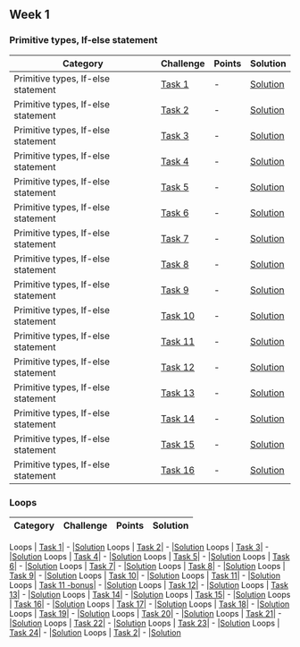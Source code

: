 
##  Week 1 

### Primitive types, If-else statement

Category| Challenge| Points   | Solution
-------- | -------- | -------- | -------- 
Primitive types, If-else statement | [Task 1](https://github.com/DaniAngelov/Java_Programming/blob/master/Week%201/Homeworks/Lesson%202/Lesson%2002%20-%20homework.pdf)| - |[Solution](https://github.com/DaniAngelov/Java_Programming/blob/master/Week%201/Homeworks/Lesson%202/Task1.java)
Primitive types, If-else statement | [Task 2](https://github.com/DaniAngelov/Java_Programming/blob/master/Week%201/Homeworks/Lesson%202/Lesson%2002%20-%20homework.pdf)| - |[Solution](https://github.com/DaniAngelov/Java_Programming/blob/master/Week%201/Homeworks/Lesson%202/Task2.java)
Primitive types, If-else statement | [Task 3](https://github.com/DaniAngelov/Java_Programming/blob/master/Week%201/Homeworks/Lesson%202/Lesson%2002%20-%20homework.pdf)| - |[Solution](https://github.com/DaniAngelov/Java_Programming/blob/master/Week%201/Homeworks/Lesson%202/Task3.java)
Primitive types, If-else statement | [Task 4](https://github.com/DaniAngelov/Java_Programming/blob/master/Week%201/Homeworks/Lesson%202/Lesson%2002%20-%20homework.pdf)| - |[Solution](https://github.com/DaniAngelov/Java_Programming/blob/master/Week%201/Homeworks/Lesson%202/Task4.java)
Primitive types, If-else statement | [Task 5](https://github.com/DaniAngelov/Java_Programming/blob/master/Week%201/Homeworks/Lesson%202/Lesson%2002%20-%20homework.pdf)| - |[Solution](https://github.com/DaniAngelov/Java_Programming/blob/master/Week%201/Homeworks/Lesson%202/Task5.java)
Primitive types, If-else statement | [Task 6](https://github.com/DaniAngelov/Java_Programming/blob/master/Week%201/Homeworks/Lesson%202/Lesson%2002%20-%20homework.pdf)| - |[Solution](https://github.com/DaniAngelov/Java_Programming/blob/master/Week%201/Homeworks/Lesson%202/Task6.java)
Primitive types, If-else statement | [Task 7](https://github.com/DaniAngelov/Java_Programming/blob/master/Week%201/Homeworks/Lesson%202/Lesson%2002%20-%20homework.pdf)| - |[Solution](https://github.com/DaniAngelov/Java_Programming/blob/master/Week%201/Homeworks/Lesson%202/Task7.java)
Primitive types, If-else statement | [Task 8](https://github.com/DaniAngelov/Java_Programming/blob/master/Week%201/Homeworks/Lesson%202/Lesson%2002%20-%20homework.pdf)| - |[Solution](https://github.com/DaniAngelov/Java_Programming/blob/master/Week%201/Homeworks/Lesson%202/Task8.java)
Primitive types, If-else statement | [Task 9](https://github.com/DaniAngelov/Java_Programming/blob/master/Week%201/Homeworks/Lesson%202/Lesson%2002%20-%20homework.pdf)| - |[Solution](https://github.com/DaniAngelov/Java_Programming/blob/master/Week%201/Homeworks/Lesson%202/Task9.java)
Primitive types, If-else statement | [Task 10](https://github.com/DaniAngelov/Java_Programming/blob/master/Week%201/Homeworks/Lesson%202/Lesson%2002%20-%20homework.pdf)| - |[Solution](https://github.com/DaniAngelov/Java_Programming/blob/master/Week%201/Homeworks/Lesson%202/Task10.java)
Primitive types, If-else statement | [Task 11](https://github.com/DaniAngelov/Java_Programming/blob/master/Week%201/Homeworks/Lesson%202/Lesson%2002%20-%20homework.pdf)| - |[Solution](https://github.com/DaniAngelov/Java_Programming/blob/master/Week%201/Homeworks/Lesson%202/Task11.java)
Primitive types, If-else statement | [Task 12](https://github.com/DaniAngelov/Java_Programming/blob/master/Week%201/Homeworks/Lesson%202/Lesson%2002%20-%20homework.pdf)| - |[Solution](https://github.com/DaniAngelov/Java_Programming/blob/master/Week%201/Homeworks/Lesson%202/Task12.java)
Primitive types, If-else statement | [Task 13](https://github.com/DaniAngelov/Java_Programming/blob/master/Week%201/Homeworks/Lesson%202/Lesson%2002%20-%20homework.pdf)| - |[Solution](https://github.com/DaniAngelov/Java_Programming/blob/master/Week%201/Homeworks/Lesson%202/Task13.java)
Primitive types, If-else statement | [Task 14](https://github.com/DaniAngelov/Java_Programming/blob/master/Week%201/Homeworks/Lesson%202/Lesson%2002%20-%20homework.pdf)| - |[Solution](https://github.com/DaniAngelov/Java_Programming/blob/master/Week%201/Homeworks/Lesson%202/Task14.java)
Primitive types, If-else statement | [Task 15](https://github.com/DaniAngelov/Java_Programming/blob/master/Week%201/Homeworks/Lesson%202/Lesson%2002%20-%20homework.pdf)| - |[Solution](https://github.com/DaniAngelov/Java_Programming/blob/master/Week%201/Homeworks/Lesson%202/Task15.java)
Primitive types, If-else statement | [Task 16](https://github.com/DaniAngelov/Java_Programming/blob/master/Week%201/Homeworks/Lesson%202/Lesson%2002%20-%20homework.pdf)| - |[Solution](https://github.com/DaniAngelov/Java_Programming/blob/master/Week%201/Homeworks/Lesson%202/Task16.java)


### Loops

Category| Challenge| Points   | Solution
-------- | -------- | -------- | -------- 

Loops | [Task 1](https://github.com/DaniAngelov/Java_Programming/blob/master/Week%201/Homeworks/Lesson%203/Lesson%203%20Homework%20-%20Loops.pdf)| - |[Solution](https://github.com/DaniAngelov/Java_Programming/blob/master/Week%201/Homeworks/Lesson%203/Task1.java)
Loops | [Task 2](https://github.com/DaniAngelov/Java_Programming/blob/master/Week%201/Homeworks/Lesson%203/Lesson%203%20Homework%20-%20Loops.pdf)| - |[Solution](https://github.com/DaniAngelov/Java_Programming/blob/master/Week%201/Homeworks/Lesson%203/Task2.java)
Loops | [Task 3](https://github.com/DaniAngelov/Java_Programming/blob/master/Week%201/Homeworks/Lesson%203/Lesson%203%20Homework%20-%20Loops.pdf)| - |[Solution](https://github.com/DaniAngelov/Java_Programming/blob/master/Week%201/Homeworks/Lesson%203/Task3.java)
Loops | [Task 4](https://github.com/DaniAngelov/Java_Programming/blob/master/Week%201/Homeworks/Lesson%203/Lesson%203%20Homework%20-%20Loops.pdf)| - |[Solution](https://github.com/DaniAngelov/Java_Programming/blob/master/Week%201/Homeworks/Lesson%203/Task4.java)
Loops | [Task 5](https://github.com/DaniAngelov/Java_Programming/blob/master/Week%201/Homeworks/Lesson%203/Lesson%203%20Homework%20-%20Loops.pdf)| - |[Solution](https://github.com/DaniAngelov/Java_Programming/blob/master/Week%201/Homeworks/Lesson%203/Task5.java)
Loops | [Task 6](https://github.com/DaniAngelov/Java_Programming/blob/master/Week%201/Homeworks/Lesson%203/Lesson%203%20Homework%20-%20Loops.pdf)| - |[Solution](https://github.com/DaniAngelov/Java_Programming/blob/master/Week%201/Homeworks/Lesson%203/Task6.java)
Loops | [Task 7](https://github.com/DaniAngelov/Java_Programming/blob/master/Week%201/Homeworks/Lesson%203/Lesson%203%20Homework%20-%20Loops.pdf)| - |[Solution](https://github.com/DaniAngelov/Java_Programming/blob/master/Week%201/Homeworks/Lesson%203/Task7.java)
Loops | [Task 8](https://github.com/DaniAngelov/Java_Programming/blob/master/Week%201/Homeworks/Lesson%203/Lesson%203%20Homework%20-%20Loops.pdf)| - |[Solution](https://github.com/DaniAngelov/Java_Programming/blob/master/Week%201/Homeworks/Lesson%203/Task8.java)
Loops | [Task 9](https://github.com/DaniAngelov/Java_Programming/blob/master/Week%201/Homeworks/Lesson%203/Lesson%203%20Homework%20-%20Loops.pdf)| - |[Solution](https://github.com/DaniAngelov/Java_Programming/blob/master/Week%201/Homeworks/Lesson%203/Task9.java)
Loops | [Task 10](https://github.com/DaniAngelov/Java_Programming/blob/master/Week%201/Homeworks/Lesson%203/Lesson%203%20Homework%20-%20Loops.pdf)| - |[Solution](https://github.com/DaniAngelov/Java_Programming/blob/master/Week%201/Homeworks/Lesson%203/Task10.java)
Loops | [Task 11](https://github.com/DaniAngelov/Java_Programming/blob/master/Week%201/Homeworks/Lesson%203/Lesson%203%20Homework%20-%20Loops.pdf)| - |[Solution](https://github.com/DaniAngelov/Java_Programming/blob/master/Week%201/Homeworks/Lesson%203/Task11.java)
Loops | [Task 11 -bonus](https://github.com/DaniAngelov/Java_Programming/blob/master/Week%201/Homeworks/Lesson%203/Lesson%203%20Homework%20-%20Loops.pdf)| - |[Solution](https://github.com/DaniAngelov/Java_Programming/blob/master/Week%201/Homeworks/Lesson%203/Task11_bonus.java)
Loops | [Task 12](https://github.com/DaniAngelov/Java_Programming/blob/master/Week%201/Homeworks/Lesson%203/Lesson%203%20Homework%20-%20Loops.pdf)| - |[Solution](https://github.com/DaniAngelov/Java_Programming/blob/master/Week%201/Homeworks/Lesson%203/Task12.java)
Loops | [Task 13](https://github.com/DaniAngelov/Java_Programming/blob/master/Week%201/Homeworks/Lesson%203/Lesson%203%20Homework%20-%20Loops.pdf)| - |[Solution](https://github.com/DaniAngelov/Java_Programming/blob/master/Week%201/Homeworks/Lesson%203/Task13.java)
Loops | [Task 14](https://github.com/DaniAngelov/Java_Programming/blob/master/Week%201/Homeworks/Lesson%203/Lesson%203%20Homework%20-%20Loops.pdf)| - |[Solution](https://github.com/DaniAngelov/Java_Programming/blob/master/Week%201/Homeworks/Lesson%203/Task14.java)
Loops | [Task 15](https://github.com/DaniAngelov/Java_Programming/blob/master/Week%201/Homeworks/Lesson%203/Lesson%203%20Homework%20-%20Loops.pdf)| - |[Solution](https://github.com/DaniAngelov/Java_Programming/blob/master/Week%201/Homeworks/Lesson%203/Task15.java)
Loops | [Task 16](https://github.com/DaniAngelov/Java_Programming/blob/master/Week%201/Homeworks/Lesson%203/Lesson%203%20Homework%20-%20Loops.pdf)| - |[Solution](https://github.com/DaniAngelov/Java_Programming/blob/master/Week%201/Homeworks/Lesson%203/Task16.java)
Loops | [Task 17](https://github.com/DaniAngelov/Java_Programming/blob/master/Week%201/Homeworks/Lesson%203/Lesson%203%20Homework%20-%20Loops.pdf)| - |[Solution](https://github.com/DaniAngelov/Java_Programming/blob/master/Week%201/Homeworks/Lesson%203/Task17.java)
Loops | [Task 18](https://github.com/DaniAngelov/Java_Programming/blob/master/Week%201/Homeworks/Lesson%203/Lesson%203%20Homework%20-%20Loops.pdf)| - |[Solution](https://github.com/DaniAngelov/Java_Programming/blob/master/Week%201/Homeworks/Lesson%203/Task18.java)
Loops | [Task 19](https://github.com/DaniAngelov/Java_Programming/blob/master/Week%201/Homeworks/Lesson%203/Lesson%203%20Homework%20-%20Loops.pdf)| - |[Solution](https://github.com/DaniAngelov/Java_Programming/blob/master/Week%201/Homeworks/Lesson%203/Task19.java)
Loops | [Task 20](https://github.com/DaniAngelov/Java_Programming/blob/master/Week%201/Homeworks/Lesson%203/Lesson%203%20Homework%20-%20Loops.pdf)| - |[Solution](https://github.com/DaniAngelov/Java_Programming/blob/master/Week%201/Homeworks/Lesson%203/Task20.java)
Loops | [Task 21](https://github.com/DaniAngelov/Java_Programming/blob/master/Week%201/Homeworks/Lesson%203/Lesson%203%20Homework%20-%20Loops.pdf)| - |[Solution](https://github.com/DaniAngelov/Java_Programming/blob/master/Week%201/Homeworks/Lesson%203/Task21.java)
Loops | [Task 22](https://github.com/DaniAngelov/Java_Programming/blob/master/Week%201/Homeworks/Lesson%203/Lesson%203%20Homework%20-%20Loops.pdf)| - |[Solution](https://github.com/DaniAngelov/Java_Programming/blob/master/Week%201/Homeworks/Lesson%203/Task22.java)
Loops | [Task 23](https://github.com/DaniAngelov/Java_Programming/blob/master/Week%201/Homeworks/Lesson%203/Lesson%203%20Homework%20-%20Loops.pdf)| - |[Solution](https://github.com/DaniAngelov/Java_Programming/blob/master/Week%201/Homeworks/Lesson%203/Task23.java)
Loops | [Task 24](https://github.com/DaniAngelov/Java_Programming/blob/master/Week%201/Homeworks/Lesson%203/Lesson%203%20Homework%20-%20Loops.pdf)| - |[Solution](https://github.com/DaniAngelov/Java_Programming/blob/master/Week%201/Homeworks/Lesson%203/Task24.java)
Loops | [Task 2](https://github.com/DaniAngelov/Java_Programming/blob/master/Week%201/Homeworks/Lesson%203/Lesson%203%20Homework%20-%20Loops.pdf)| - |[Solution](https://github.com/DaniAngelov/Java_Programming/blob/master/Week%201/Homeworks/Lesson%203/Task25.java)






